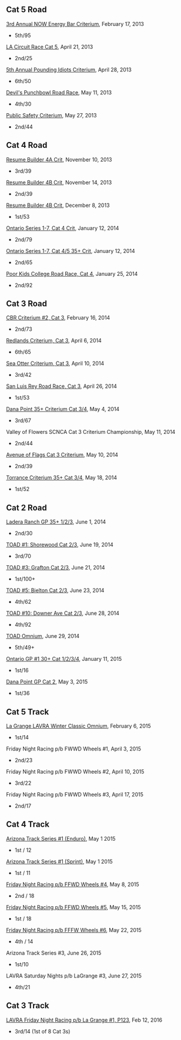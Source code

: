 Cat 5 Road
----------

[3rd Annual NOW Energy Bar Criterium](https://www.usacycling.org/results/index.php?permit=2013-381), February 17, 2013

- 5th/95

[LA Circuit Race Cat 5](https://www.usacycling.org/results/index.php?permit=2013-1577), April 21, 2013

- 2nd/25

[5th Annual Pounding Idiots Criterium](https://www.usacycling.org/results/index.php?permit=2013-1446), April 28, 2013

- 6th/50

[Devil's Punchbowl Road Race](https://www.usacycling.org/results/index.php?permit=2013-1796), May 11, 2013

- 4th/30

[Public Safety Criterium](https://www.usacycling.org/results/index.php?permit=2013-1796), May 27, 2013

- 2nd/44


Cat 4 Road
----------

[Resume Builder 4A Crit](https://www.usacycling.org/results/?year=2013&id=3387&info_id=71289), November 10, 2013

- 3rd/39

[Resume Builder 4B Crit](https://www.usacycling.org/results/?year=2013&id=3387&info_id=71289), November 14, 2013

- 2nd/39

[Resume Builder 4B Crit](https://www.usacycling.org/results/?year=2013&id=3387&info_id=71892), December 8, 2013

- 1st/53

[Ontario Series 1-7, Cat 4 Crit](https://www.usacycling.org/results/?year=2014&id=48&info_id=72254), January 12, 2014

- 2nd/79

[Ontario Series 1-7, Cat 4/5 35+ Crit](https://www.usacycling.org/results/?year=2014&id=48&info_id=72254), January 12, 2014

- 2nd/65

[Poor Kids College Road Race, Cat 4](https://www.usacycling.org/results/?year=2014&id=128&info_id=73560), January 25, 2014

- 2nd/92



Cat 3 Road
----------

[CBR Criterium #2, Cat 3](https://www.usacycling.org/results/?year=2014&id=304&info_id=73449), February 16, 2014

- 2nd/73

[Redlands Criterium, Cat 3](https://www.usacycling.org/results/?year=2014&id=976&info_id=75707), April 6, 2014

- 6th/65

[Sea Otter Criterium, Cat 3](https://www.usacycling.org/results/?year=2014&id=327&info_id=74621), April 10, 2014

- 3rd/42

[San Luis Rey Road Race, Cat 3](https://www.usacycling.org/results/?year=2014&id=1544&info_id=75418), April 26, 2014

- 1st/53

[Dana Point 35+ Criterium Cat 3/4](https://www.usacycling.org/results/?year=2014&id=26&info_id=76245),
May 4, 2014

- 3rd/67

Valley of Flowers SCNCA Cat 3 Criterium Championship, May 11, 2014

- 2nd/44

[Avenue of Flags Cat 3 Criterium](https://www.usacycling.org/results/?year=2014&id=1703&info_id=75618), May 10, 2014

- 2nd/39

[Torrance Criterium 35+ Cat 3/4](https://www.usacycling.org/results/?year=2014&id=1332&info_id=75845), May 18, 2014

- 1st/52


Cat 2 Road
----------

[Ladera Ranch GP 35+ 1/2/3](https://www.usacycling.org/results/?year=2014&id=1768&info_id=76473), June 1, 2014

- 2nd/30

[TOAD #1: Shorewood Cat 2/3](https://www.usacycling.org/results/?year=2014&id=35&info_id=77648), June 19, 2014

- 3rd/70

[TOAD #3: Grafton Cat 2/3](https://www.usacycling.org/results/?year=2014&id=35&info_id=77646), June 21, 2014

- 1st/100+

[TOAD #5: Bielton Cat 2/3](https://www.usacycling.org/results/?year=2014&id=35&info_id=77663), June 23, 2014

- 4th/62

[TOAD #10: Downer Ave Cat 2/3](https://www.usacycling.org/results/?year=2014&id=35&info_id=77944), June 28, 2014

- 4th/92

[TOAD Omnium](http://www.tourofamericasdairyland.com/pdf/results/2014/overall-cat23.pdf), June 29, 2014

- 5th/49+

[Ontario GP #1 30+ Cat 1/2/3/4](http://www.usacycling.org/results/index.php?permit=2015-62), January 11, 2015

- 1st/16

[Dana Point GP Cat 2](https://www.usacycling.org/results/index.php?year=2015&id=1381), May 3, 2015

- 1st/36

Cat 5 Track
-----------

[La Grange LAVRA Winter Classic Omnium](https://www.usacycling.org/results/index.php?year=2015&id=441&info_id=), February 6, 2015

- 1st/14

Friday Night Racing p/b FWWD Wheels #1, April 3, 2015

- 2nd/23

Friday Night Racing p/b FWWD Wheels #2, April 10, 2015

- 3rd/22

Friday Night Racing p/b FWWD Wheels #3, April 17, 2015

- 2nd/17


Cat 4 Track
-----------

[Arizona Track Series #1 (Enduro)](https://www.usacycling.org/results/index.php?year=2015&id=1770&info_id=), May 1 2015

- 1st / 12

[Arizona Track Series #1 (Sprint)](https://www.usacycling.org/results/index.php?year=2015&id=1770&info_id=), May 1 2015

- 1st / 11

[Friday Night Racing p/b FFWD Wheels #4](http://lavelodrome.org/events/20150508_FNR_4%20results.pdf), May 8, 2015

- 2nd / 18

[Friday Night Racing p/b FFWD Wheels #5](http://lavelodrome.org/events/20150515_FNR_5_results.pdf), May 15, 2015

- 1st / 18

[Friday Night Racing p/b FFFW Wheels #6](http://lavelodrome.org/events/20150522_FNR_6a_results.pdf), May 22, 2015

- 4th / 14

Arizona Track Series #3, June 26, 2015

- 1st/10

LAVRA Saturday Nights p/b LaGrange #3, June 27, 2015

- 4th/21

Cat 3 Track
-----------

[LAVRA Friday Night Racing p/b La Grange #1, P123](http://www.usacycling.org/results/index.php?year=2016&id=544&info_id=), Feb 12, 2016

- 3rd/14 (1st of 8 Cat 3s)

